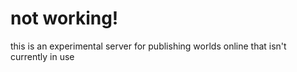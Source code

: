 # not working!

this is an experimental server for publishing worlds online that isn't currently in use